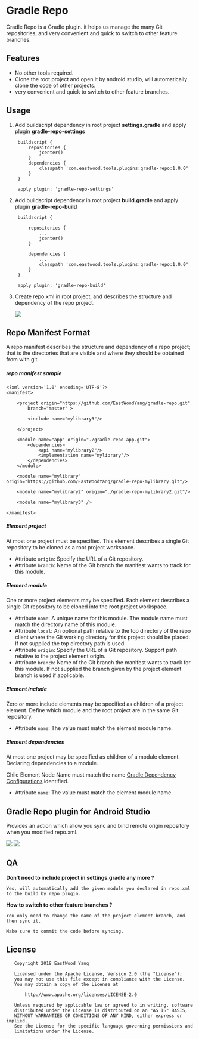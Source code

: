 # Gradle Repo
Gradle Repo is a Gradle plugin. it helps us manage the many Git repositories, and very convenient and quick to switch to other feature branches.

## Features
* No other tools required.
* Clone the root project and open it by android studio, will automatically clone the code of other projects.
* very convenient and quick to switch to other feature branches.

## Usage
1. Add buildscript dependency in root project **settings.gradle** and apply plugin **gradle-repo-settings**

        buildscript {
            repositories {
                jcenter()
            }
            dependencies {
                classpath 'com.eastwood.tools.plugins:gradle-repo:1.0.0'
            }
        }
         
        apply plugin: 'gradle-repo-settings'

2. Add buildscript dependency in root project **build.gradle** and apply plugin **gradle-repo-build**
    
        buildscript {
            
            repositories {
                ...
                jcenter()
            }
            
            dependencies {
                ...
                classpath 'com.eastwood.tools.plugins:gradle-repo:1.0.0'
            }
        }
        
        apply plugin: 'gradle-repo-build'
        
3. Create repo.xml in root project, and describes the structure and dependency of the repo project.

    <img src='https://github.com/EastWoodYang/gradle-repo/blob/master/picture/1.png'/>


## Repo Manifest Format
A repo manifest describes the structure and dependency of a repo project; that is
the directories that are visible and where they should be obtained from with git.

##### repo manifest sample

    <?xml version='1.0' encoding='UTF-8'?>
    <manifest>
     
        <project origin="https://github.com/EastWoodYang/gradle-repo.git"
            branch="master" >
     
            <include name="mylibrary3"/>
     
        </project>
     
        <module name="app" origin="./gradle-repo-app.git">
            <dependencies>
                <api name="mylibrary2"/>
                <implementation name="mylibrary"/>
            </dependencies>
        </module>
     
        <module name="mylibrary" origin="https://github.com/EastWoodYang/gradle-repo-mylibrary.git"/>
     
        <module name="mylibrary2" origin="./gradle-repo-mylibrary2.git"/>
     
        <module name="mylibrary3" />
     
    </manifest>

##### Element project
At most one project must be specified.
This element describes a single Git repository to be cloned as a root project workspace.

- Attribute `origin`: Specify the URL of a Git repository. 
- Attribute `branch`: Name of the Git branch the manifest wants to track for this module.
  
##### Element module
One or more project elements may be specified.
Each element describes a single Git repository to be cloned into the root project workspace.

- Attribute `name`: A unique name for this module. The module name must match the directory name of this module.
- Attribute `local`: An optional path relative to the top directory of the repo client where the Git working directory for this project should be placed. If not supplied the top directory path is used.
- Attribute `origin`: Specify the URL of a Git repository. Support path relative to the project element origin.
- Attribute `branch`: Name of the Git branch the manifest wants to track for this module. If not supplied the branch given by the project element branch is used if applicable.
    
##### Element include
Zero or more include elements may be specified as children of a project element.
Define which module and the root project are in the same Git repository.

- Attribute `name`: The value must match the element module name.

##### Element dependencies
At most one project may be specified as children of a module element.
Declaring dependencies to a module.

Chile Element Node Name must match the name [Gradle Dependency Configurations](https://docs.gradle.org/current/userguide/managing_dependency_configurations.html) identified.
- Attribute `name`: The value must match the element module name.

## Gradle Repo plugin for Android Studio
Provides an action which allow you sync and bind remote origin repository when you modified repo.xml.

<img src='https://github.com/EastWoodYang/gradle-repo/blob/master/picture/2.png'/>
 
<img src='https://github.com/EastWoodYang/gradle-repo/blob/master/picture/3.png'/>


## QA

**Don't need to include project in settings.gradle any more ?**

    Yes, will automatically add the given module you declared in repo.xml to the build by repo plugin.
    
**How to switch to other feature branches ?**

    You only need to change the name of the project element branch, and then sync it. 
    
    Make sure to commit the code before syncing.

## License
```
   Copyright 2018 EastWood Yang

   Licensed under the Apache License, Version 2.0 (the "License");
   you may not use this file except in compliance with the License.
   You may obtain a copy of the License at

       http://www.apache.org/licenses/LICENSE-2.0

   Unless required by applicable law or agreed to in writing, software
   distributed under the License is distributed on an "AS IS" BASIS,
   WITHOUT WARRANTIES OR CONDITIONS OF ANY KIND, either express or implied.
   See the License for the specific language governing permissions and
   limitations under the License.
```
